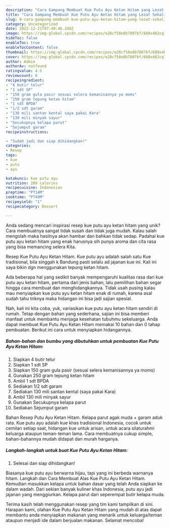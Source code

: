 ```yaml
---
description: "Cara Gampang Membuat Kue Putu Ayu Ketan Hitam yang Lezat Sekali"
title: "Cara Gampang Membuat Kue Putu Ayu Ketan Hitam yang Lezat Sekali"
slug: 0-cara-gampang-membuat-kue-putu-ayu-ketan-hitam-yang-lezat-sekali
category: Uncategorized
date: 2022-12-21T07:49:46.240Z
image: https://img-global.cpcdn.com/recipes/e28cf58e8b7807bf/680x482cq70/kue-putu-ayu-ketan-hitam-foto-resep-utama.jpg
hideToc: false
enableToc: true
enableTocContent: false
thumbnail: https://img-global.cpcdn.com/recipes/e28cf58e8b7807bf/680x482cq70/kue-putu-ayu-ketan-hitam-foto-resep-utama.jpg
cover: https://img-global.cpcdn.com/recipes/e28cf58e8b7807bf/680x482cq70/kue-putu-ayu-ketan-hitam-foto-resep-utama.jpg
author: Admin
authorAv: notfound
ratingvalue: 4.5
reviewcount: 8
recipeingredient:
- "4 butir telur"
- "1 sdt SP"
- "150 gram gula pasir sesuai selera kemanisannya ya moms"
- "250 gram tepung ketan hitam"
- "1 sdt BPDA"
- "1/2 sdt garam"
- "130 mili santan kental saya pakai Kara"
- "130 mili minyak sayur"
- "Secukupnya kelapa parut"
- "Sejumput garam"
recipeinstructions:

- "Sudah jadi dan siap dihidangkan!"
categories:
- Resep
tags:
- kue
- putu
- ayu

katakunci: kue putu ayu 
nutrition: 289 calories
recipecuisine: Indonesian
preptime: "PT14M"
cooktime: "PT49M"
recipeyield: "1"
recipecategory: Dessert

---
```





Anda sedang mencari inspirasi resep kue putu ayu ketan hitam yang unik? Cara membuatnya sangat tidak susah dan tidak juga mudah. Kalau salah mengolah maka hasilnya akan hambar dan bahkan tidak sedap. Padahal kue putu ayu ketan hitam yang enak harusnya sih punya aroma dan cita rasa yang bisa memancing selera Kita.





Resep Kue Putu Ayu Ketan Hitam. Kue putu ayu adalah salah satu Kue tradisional, bila singgah k Bandung pasti selalu ad jajanan kue ini. Kali ini saya bikin dgn menggunakan tepung ketan hitam.

Ada beberapa hal yang sedikit banyak mempengaruhi kualitas rasa dari kue putu ayu ketan hitam, pertama dari jenis bahan, lalu pemilihan bahan segar hingga cara membuat dan menghidangkannya. Tidak usah pusing kalau mau menyiapkan kue putu ayu ketan hitam enak di rumah, karena asal sudah tahu triknya maka hidangan ini bisa jadi sajian spesial.






Nah, kali ini kita coba, yuk, variasikan kue putu ayu ketan hitam sendiri di rumah. Tetap dengan bahan yang sederhana, sajian ini bisa memberi manfaat untuk membantu menjaga kesehatan tubuhmu sekeluarga. Anda dapat membuat Kue Putu Ayu Ketan Hitam memakai 10 bahan dan 0 tahap pembuatan. Berikut ini cara untuk menyiapkan hidangannya.

<!--inarticleads1-->

##### Bahan-bahan dan bumbu yang dibutuhkan untuk pembuatan Kue Putu Ayu Ketan Hitam:

1. Siapkan 4 butir telur
1. Siapkan 1 sdt SP
1. Siapkan 150 gram gula pasir (sesuai selera kemanisannya ya moms)
1. Gunakan 250 gram tepung ketan hitam
1. Ambil 1 sdt BPDA
1. Sediakan 1/2 sdt garam
1. Sediakan 130 mili santan kental (saya pakai Kara)
1. Ambil 130 mili minyak sayur
1. Gunakan Secukupnya kelapa parut
1. Sediakan Sejumput garam


Bahan Resep Putu Ayu Ketan Hitam. Kelapa parut agak muda + garam aduk rata. Kue putu ayu adalah kue khas tradisional Indonesia, cocok untuk cemilan setiap saat, hidangan kue untuk arisan, untuk acara silaturahmi keluarga ataupun teman-teman lama. Cara membuatnya cukup simple, bahan-bahannya mudah didapat dan murah harganya. 

<!--inarticleads2-->

##### Langkah-langkah untuk buat Kue Putu Ayu Ketan Hitam:


1. Selesai dan siap dihidangkan!

Biasanya kue putu ayu berwarna hijau, tapi yang ini berbeda warnanya hitam. Langkah dan Cara Membuat Alas Kue Putu Ayu Ketan Hitam. Kemudian masukkan kelapa untuk bahan dasar yang telah Anda siapkan ke dalam wadah. Dari sekian banyak kuliner khas Indonesia, putu ayu jadi jajanan yang menggiurkan. Kelapa parut dari seperempat butir kelapa muda. 

Terima kasih telah menggunakan resep yang tim kami tampilkan di sini. Harapan kami, olahan Kue Putu Ayu Ketan Hitam yang mudah di atas dapat membantu anda menyiapkan makanan yang menarik untuk keluarga/teman ataupun menjadi ide dalam berjualan makanan. Selamat mencoba!
